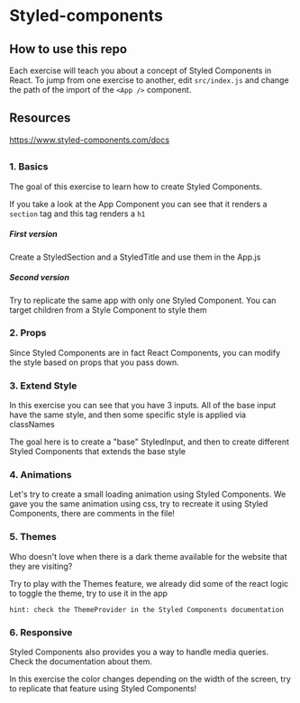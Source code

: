 # Styled-components

## How to use this repo

Each exercise will teach you about a concept of Styled Components in React. To jump from one exercise to another, edit `src/index.js` and change the path of the import of the `<App />` component.

## Resources

https://www.styled-components.com/docs

##

### 1. Basics

The goal of this exercise to learn how to create Styled Components.

If you take a look at the App Component you can see that it renders a `section` tag and this tag renders a `h1`

##### First version

Create a StyledSection and a StyledTitle and use them in the App.js

##### Second version

Try to replicate the same app with only one Styled Component. You can target children from a Style Component to style them

### 2. Props

Since Styled Components are in fact React Components, you can modify the style based on props that you pass down.

### 3. Extend Style

In this exercise you can see that you have 3 inputs. All of the base input have the same style, and then some specific style is applied via classNames

The goal here is to create a "base" StyledInput, and then to create different Styled Components that extends the base style

### 4. Animations

Let's try to create a small loading animation using Styled Components.
We gave you the same animation using css, try to recreate it using Styled Components, there are comments in the file!

### 5. Themes

Who doesn't love when there is a dark theme available for the website that they are visiting?

Try to play with the Themes feature, we already did some of the react logic to toggle the theme, try to use it in the app

`hint: check the ThemeProvider in the Styled Components documentation`

### 6. Responsive

Styled Components also provides you a way to handle media queries. Check the documentation about them.

In this exercise the color changes depending on the width of the screen, try to replicate that feature using Styled Components!
